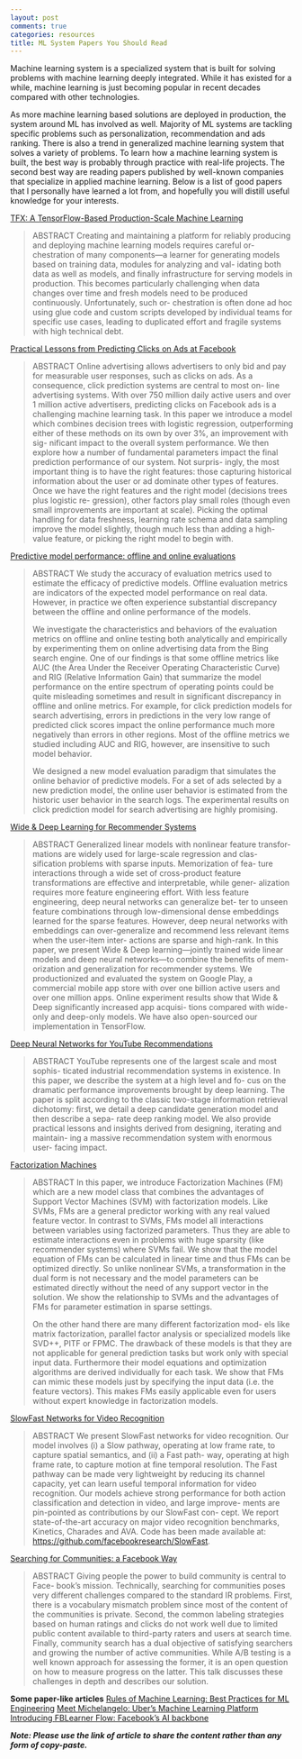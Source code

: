 ```yaml
---
layout: post
comments: true
categories: resources
title: ML System Papers You Should Read
---
```


Machine learning system is a specialized system that is built for solving problems with machine learning deeply integrated. While it has existed for a while, machine learning is just becoming popular in recent decades compared with other technologies. 

As more machine learning based solutions are deployed in production, the system around ML has involved as well. Majority of ML systems are tackling specific problems such as personalization, recommendation and ads ranking. There is also a trend in generalized machine learning system that solves a variety of problems. To learn how a machine learning system is built, the best way is probably through practice with real-life projects. The second best way are reading papers published by well-known companies that specialize in applied machine learning. Below is a list of good papers that I personally have learned a lot from, and hopefully you will distill useful knowledge for your interests.

[TFX: A TensorFlow-Based Production-Scale Machine Learning](https://storage.googleapis.com/pub-tools-public-publication-data/pdf/b500d77bc4f518a1165c0ab43c8fac5d2948bc14.pdf)

> ABSTRACT
> Creating and maintaining a platform for reliably producing and
> deploying machine learning models requires careful or- chestration of
> many components—a learner for generating models based on training
> data, modules for analyzing and val- idating both data as well as
> models, and finally infrastructure for serving models in production.
> This becomes particularly challenging when data changes over time and
> fresh models need to be produced continuously. Unfortunately, such or-
> chestration is often done ad hoc using glue code and custom scripts
> developed by individual teams for specific use cases, leading to
> duplicated effort and fragile systems with high technical debt.

[Practical Lessons from Predicting Clicks on Ads at Facebook](https://research.fb.com/wp-content/uploads/2016/11/practical-lessons-from-predicting-clicks-on-ads-at-facebook.pdf?)

> ABSTRACT
> Online advertising allows advertisers to only bid and pay for
> measurable user responses, such as clicks on ads. As a consequence,
> click prediction systems are central to most on- line advertising
> systems. With over 750 million daily active users and over 1 million
> active advertisers, predicting clicks on Facebook ads is a challenging
> machine learning task. In this paper we introduce a model which
> combines decision trees with logistic regression, outperforming either
> of these methods on its own by over 3%, an improvement with sig-
> nificant impact to the overall system performance. We then explore how
> a number of fundamental parameters impact the final prediction
> performance of our system. Not surpris- ingly, the most important
> thing is to have the right features: those capturing historical
> information about the user or ad dominate other types of features.
> Once we have the right features and the right model (decisions trees
> plus logistic re- gression), other factors play small roles (though
> even small improvements are important at scale). Picking the optimal
> handling for data freshness, learning rate schema and data sampling
> improve the model slightly, though much less than adding a high-value
> feature, or picking the right model to begin with.

[Predictive model performance: offline and online evaluations](https://dl.acm.org/doi/10.1145/2487575.2488215)

> ABSTRACT
> We study the accuracy of evaluation metrics used to estimate the
> efficacy of predictive models. Offline evaluation metrics are
> indicators of the expected model performance on real data. However, in
> practice we often experience substantial discrepancy between the
> offline and online performance of the models.
> 
> We investigate the characteristics and behaviors of the evaluation
> metrics on offline and online testing both analytically and
> empirically by experimenting them on online advertising data from the
> Bing search engine. One of our findings is that some offline metrics
> like AUC (the Area Under the Receiver Operating Characteristic Curve)
> and RIG (Relative Information Gain) that summarize the model
> performance on the entire spectrum of operating points could be quite
> misleading sometimes and result in significant discrepancy in offline
> and online metrics. For example, for click prediction models for
> search advertising, errors in predictions in the very low range of
> predicted click scores impact the online performance much more
> negatively than errors in other regions. Most of the offline metrics
> we studied including AUC and RIG, however, are insensitive to such
> model behavior.
> 
> We designed a new model evaluation paradigm that simulates the online
> behavior of predictive models. For a set of ads selected by a new
> prediction model, the online user behavior is estimated from the
> historic user behavior in the search logs. The experimental results on
> click prediction model for search advertising are highly promising.

[Wide & Deep Learning for Recommender Systems](https://arxiv.org/pdf/1606.07792.pdf)

> ABSTRACT
> Generalized linear models with nonlinear feature transfor- mations are
> widely used for large-scale regression and clas- sification problems
> with sparse inputs. Memorization of fea- ture interactions through a
> wide set of cross-product feature transformations are effective and
> interpretable, while gener- alization requires more feature
> engineering effort. With less feature engineering, deep neural
> networks can generalize bet- ter to unseen feature combinations
> through low-dimensional dense embeddings learned for the sparse
> features. However, deep neural networks with embeddings can
> over-generalize and recommend less relevant items when the user-item
> inter- actions are sparse and high-rank. In this paper, we present
> Wide & Deep learning—jointly trained wide linear models and deep
> neural networks—to combine the benefits of mem- orization and
> generalization for recommender systems. We productionized and
> evaluated the system on Google Play, a commercial mobile app store
> with over one billion active users and over one million apps. Online
> experiment results show that Wide & Deep significantly increased app
> acquisi- tions compared with wide-only and deep-only models. We have
> also open-sourced our implementation in TensorFlow.

[Deep Neural Networks for YouTube Recommendations](https://static.googleusercontent.com/media/research.google.com/en//pubs/archive/45530.pdf)

> ABSTRACT
> YouTube represents one of the largest scale and most sophis- ticated
> industrial recommendation systems in existence. In this paper, we
> describe the system at a high level and fo- cus on the dramatic
> performance improvements brought by deep learning. The paper is split
> according to the classic two-stage information retrieval dichotomy:
> first, we detail a deep candidate generation model and then describe a
> sepa- rate deep ranking model. We also provide practical lessons and
> insights derived from designing, iterating and maintain- ing a massive
> recommendation system with enormous user- facing impact.

[Factorization Machines](https://cseweb.ucsd.edu/classes/fa17/cse291-b/reading/Rendle2010FM.pdf)

> ABSTRACT 
> In this paper, we introduce Factorization Machines (FM) which
> are a new model class that combines the advantages of Support Vector
> Machines (SVM) with factorization models. Like SVMs, FMs are a general
> predictor working with any real valued feature vector. In contrast to
> SVMs, FMs model all interactions between variables using factorized
> parameters. Thus they are able to estimate interactions even in
> problems with huge sparsity (like recommender systems) where SVMs
> fail. We show that the model equation of FMs can be calculated in
> linear time and thus FMs can be optimized directly. So unlike
> nonlinear SVMs, a transformation in the dual form is not necessary and
> the model parameters can be estimated directly without the need of any
> support vector in the solution. We show the relationship to SVMs and
> the advantages of FMs for parameter estimation in sparse settings.
> 
> On the other hand there are many different factorization mod- els like
> matrix factorization, parallel factor analysis or specialized models
> like SVD++, PITF or FPMC. The drawback of these models is that they
> are not applicable for general prediction tasks but work only with
> special input data. Furthermore their model equations and optimization
> algorithms are derived individually for each task. We show that FMs
> can mimic these models just by specifying the input data (i.e. the
> feature vectors). This makes FMs easily applicable even for users
> without expert knowledge in factorization models.

[SlowFast Networks for Video Recognition](https://arxiv.org/pdf/1812.03982.pdf)

> ABSTRACT
> We present SlowFast networks for video recognition. Our model involves
> (i) a Slow pathway, operating at low frame rate, to capture spatial
> semantics, and (ii) a Fast path- way, operating at high frame rate, to
> capture motion at fine temporal resolution. The Fast pathway can be
> made very lightweight by reducing its channel capacity, yet can learn
> useful temporal information for video recognition. Our models achieve
> strong performance for both action classification and detection in
> video, and large improve- ments are pin-pointed as contributions by
> our SlowFast con- cept. We report state-of-the-art accuracy on major
> video recognition benchmarks, Kinetics, Charades and AVA. Code has
> been made available at: https://github.com/facebookresearch/SlowFast.

[Searching for Communities: a Facebook Way](https://research.fb.com/wp-content/uploads/2019/06/Searching-for-Communities-a-Facebook-Way.pdf?)

> ABSTRACT
> Giving people the power to build community is central to Face- book’s
> mission. Technically, searching for communities poses very different
> challenges compared to the standard IR problems. First, there is a
> vocabulary mismatch problem since most of the content of the
> communities is private. Second, the common labeling strategies based
> on human ratings and clicks do not work well due to limited public
> content available to third-party raters and users at search time.
> Finally, community search has a dual objective of satisfying searchers
> and growing the number of active communities. While A/B testing is a
> well known approach for assessing the former, it is an open question
> on how to measure progress on the latter. This talk discusses these
> challenges in depth and describes our solution.

**Some paper-like articles**
[Rules of Machine Learning: Best Practices for ML Engineering](http://martin.zinkevich.org/rules_of_ml/rules_of_ml.pdf)
[Meet Michelangelo: Uber’s Machine Learning Platform](https://eng.uber.com/michelangelo-machine-learning-platform/)
[Introducing FBLearner Flow: Facebook’s AI backbone](https://engineering.fb.com/core-data/introducing-fblearner-flow-facebook-s-ai-backbone/)

***Note: Please use the link of article to share the content rather than any form of copy-paste.***
<!--stackedit_data:
eyJoaXN0b3J5IjpbLTEyMTc1OTM1NjEsNjc4NzYwNzE0LC0zMT
E4MjMwNzcsLTE0NDYyOTI3ODYsLTg4MzkxNTgzNSwtMTg2ODE2
MDg2NF19
-->